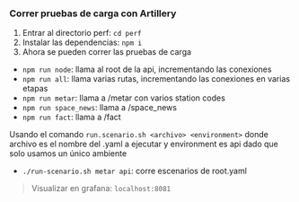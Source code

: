 ### Correr pruebas de carga con Artillery

1. Entrar al directorio perf: `cd perf`
2. Instalar las dependencias: `npm i`
3. Ahora se pueden correr las pruebas de carga

- `npm run node`: llama al root de la api, incrementando las conexiones
- `npm run all`: llama varias rutas, incrementando las conexiones en varias etapas
- `npm run metar`: llama a /metar con varios station codes
- `npm run space_news`: llama a /space_news
- `npm run fact`: llama a /fact

Usando el comando `run.scenario.sh <archivo> <environment>` 
donde archivo es el nombre del .yaml a ejecutar y environment es api
dado que solo usamos un único ambiente

- `./run-scenario.sh metar api`: corre escenarios de root.yaml

> Visualizar en grafana: `localhost:8081`
